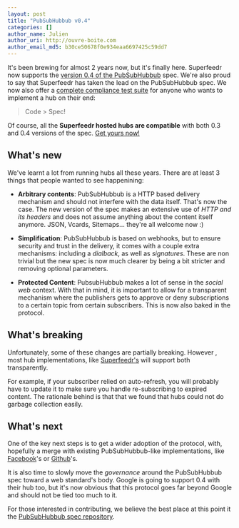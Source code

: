 ```yaml
---
layout: post
title: "PubSubHubbub v0.4"
categories: []
author_name: Julien
author_uri: http://ouvre-boite.com
author_email_md5: b30ce50678f0e934eaa6697425c59dd7
---
```


It's been brewing for almost 2 years now, but it's finally here. Superfeedr now supports the [version 0.4 of the PubSubHubbub](https://superfeedr-misc.s3.amazonaws.com/pubsubhubbub-core-0.4.html) spec. We're also proud to say that Superfeedr has taken the lead on the PubSubHubbub spec. We now also offer a [complete compliance test suite](http://tests.superfeedr.com/) for anyone who wants to implement a hub on their end:

> Code > Spec!

Of course, all the **Superfeedr hosted hubs are compatible** with both 0.3 and 0.4 versions of the spec. [Get yours now!](http://superfeedr.com/publisher)

## What's new

We've learnt a lot from running hubs all these years. There are at least 3 things that people wanted to see happenining:

* **Arbitrary contents**: PubSubHubbub is a HTTP based delivery mechanism and should not interfere with the data itself. That's now  the case. The new version of the spec makes an extensive use of *HTTP and its headers* and does not assume anything about the content itself anymore. JSON, Vcards, Sitemaps... they're all welcome now :)

* **Simplification**: PubSubHubbub is based on webhooks, but to ensure security and trust in the delivery, it comes with a couple extra mechanisms: including a *dialback*, as well as *signatures*. These are non trivial but the new spec is now much clearer by being a bit stricter and removing optional parameters.

* **Protected Content**: PubsubHubbub makes a lot of sense in the *social web* context. With that in mind, it is important to allow for a transparent mechanism where the publishers gets to approve or deny subscriptions to a certain topic from certain subscribers. This is now also baked in the protocol.

## What's breaking

Unfortunately, some of these changes are partially breaking. However , most hub implementations, like [Superfeedr's](http://pubsubhubbub.superfeedr.com/) will support both transparently.

For example, if your subscriber relied on auto-refresh, you will probably have to update it to make sure you handle re-subscribing to expired content. The rationale behind is that that we found that hubs could not do garbage collection easily.

## What's next

One of the key next steps is to get a wider adoption of the protocol, with, hopefully a merge with existing PubSubHubbub-like implementations, like [Facebook](https://developers.facebook.com/docs/reference/api/realtime/)'s or [Github](http://developer.github.com/v3/repos/hooks/#pubsubhubbub)'s.

It is also time to slowly move the *governance* around the PubSubHubbub spec toward a web standard's body. Google is going to support 0.4 with their hub too, but it's now obvious that this protocol goes far beyond Google and should not be tied too much to it.

For those interested in contributing, we believe the best place at this point it the [PubSubHubbub spec repository](https://github.com/pubsubhubbub/PubSubHubbub).





